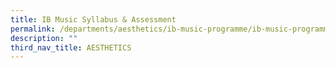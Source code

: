 ```yaml
---
title: IB Music Syllabus & Assessment
permalink: /departments/aesthetics/ib-music-programme/ib-music-programme-syllabus-assessment/
description: ""
third_nav_title: AESTHETICS
---
```

